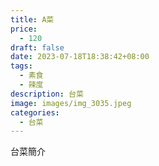 ```yaml
---
title: A菜
price:
  - 120
draft: false
date: 2023-07-18T18:38:42+08:00
tags:
  - 素食
  - 辣度
description: 台菜
image: images/img_3035.jpeg
categories:
  - 台菜
---
```


台菜簡介
